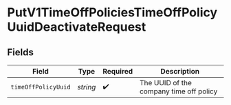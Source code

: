# PutV1TimeOffPoliciesTimeOffPolicyUuidDeactivateRequest


## Fields

| Field                                   | Type                                    | Required                                | Description                             |
| --------------------------------------- | --------------------------------------- | --------------------------------------- | --------------------------------------- |
| `timeOffPolicyUuid`                     | *string*                                | :heavy_check_mark:                      | The UUID of the company time off policy |